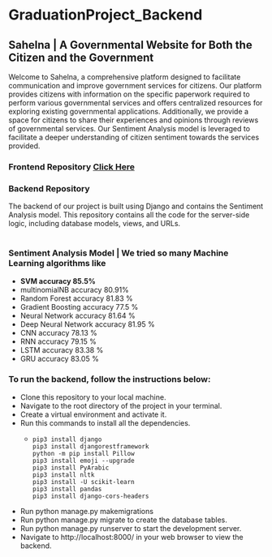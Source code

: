 # GraduationProject_Backend
## Sahelna | A Governmental Website for Both the Citizen and the Government <br>
Welcome to Sahelna, a comprehensive platform designed to facilitate communication and improve government services for citizens. Our platform provides citizens with information on the specific paperwork required to perform various governmental services and offers centralized resources for exploring existing governmental applications. Additionally, we provide a space for citizens to share their experiences and opinions through reviews of governmental services. Our Sentiment Analysis model is leveraged to facilitate a deeper understanding of citizen sentiment towards the services provided.
<br>

### Frontend Repository [Click Here](https://github.com/Asmaa-Refat/FrontEnd-GraduationProject)
### Backend Repository
The backend of our project is built using Django and contains the Sentiment Analysis model. This repository contains all the code for the server-side logic, including database models, views, and URLs.
<br> <br>
### **Sentiment Analysis Model** |  We tried so many Machine Learning algorithms like 
- **SVM accuracy 85.5%**
- multinomialNB accuracy 80.91%
- Random Forest accuracy 81.83 %
- Gradient Boosting accuracy 77.5 %
- Neural Network accuracy 81.64 %
- Deep Neural Network  accuracy 81.95 %
- CNN accuracy 78.13 %
- RNN accuracy 79.15 %
- LSTM accuracy 83.38 %
- GRU accuracy 83.05 %

### To run the backend, follow the instructions below: <br>
- Clone this repository to your local machine.
- Navigate to the root directory of the project in your terminal.
- Create a virtual environment and activate it.
- Run this commands to install all the dependencies.
  - ```
    pip3 install django
    pip3 install djangorestframework
    python -m pip install Pillow
    pip3 install emoji --upgrade 
    pip3 install PyArabic
    pip3 install nltk
    pip3 install -U scikit-learn
    pip3 install pandas
    pip3 install django-cors-headers
    ```
- Run python manage.py makemigrations    
- Run python manage.py migrate to create the database tables.
- Run python manage.py runserver to start the development server.
- Navigate to http://localhost:8000/ in your web browser to view the backend.
